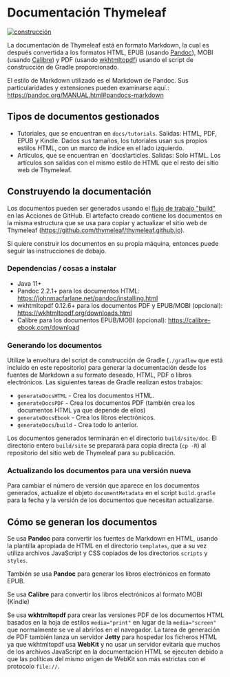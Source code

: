 
Documentación Thymeleaf
=======================

[![construcción](https://github.com/thymeleaf/thymeleaf-docs/actions/workflows/build.yaml/badge.svg)](https://github.com/thymeleaf/thymeleaf-docs/actions/workflows/build.yaml)

La documentación de Thymeleaf está en formato Markdown, la cual es después 
convertida a los formatos HTML, EPUB
(usando [Pandoc](https://johnmacfarlane.net/pandoc/)), 
MOBI (usando [Calibre](https://calibre-ebook.com/))
y PDF (usando [wkhtmltopdf](https://wkhtmltopdf.org/)) usando el script de construcción de Gradle 
proporcionado.

El estilo de Markdown utilizado es el Markdown de Pandoc. Sus particularidades y 
extensiones pueden examinarse aquí.: 
https://pandoc.org/MANUAL.html#pandocs-markdown


Tipos de documentos gestionados
-------------------------------

 * Tutoriales, que se encuentran en `docs/tutorials`. Salidas: HTML, PDF, EPUB y 
   Kindle. Dados sus tamaños, los tutoriales usan sus propios estilos HTML, con 
   un marco de índice en el lado izquierdo.
 * Artículos, que se encuentran en `docs\articles. Salidas: Solo HTML. Los 
   artículos son salidas con el mismo estilo de HTML que el resto dei sitio web 
   de Thymeleaf.


Construyendo la documentación
-----------------------------

Los documentos pueden ser generados usando el 
[flujo de trabajo "build"](https://github.com/thymeleaf/thymeleaf-docs/actions/workflows/build.yaml)
en las Acciones de GitHub.  El artefacto creado contiene los documentos en 
la misma estructura que se usa para copiar y actualizar el sitio web de 
Thymeleaf (https://github.com/thymeleaf/thymeleaf.github.io).

Si quiere construir los documentos en su propia máquina, entonces puede seguir 
las instrucciones de debajo.

### Dependencias / cosas a instalar

 - Java 11+
 - Pandoc 2.2.1+ para los documentos HTML: https://johnmacfarlane.net/pandoc/installing.html
 - wkhtmltopdf 0.12.6+ para los documentos PDF y EPUB/MOBI (opcional): https://wkhtmltopdf.org/downloads.html
 - Calibre para los documentos EPUB/MOBI (opcional): https://calibre-ebook.com/download

### Generando los documentos

Utilize la envoltura del script de construcción de Gradle (`./gradlew` que está 
incluído en este repositorio) para generar la documentación desde los fuentes 
de Markdown a su formato deseado, HTML, PDF o libros electrónicos. Las 
siguientes tareas de Gradle realizan estos trabajos:

 * `generateDocsHTML` - Crea los documentos HTML.
 * `generateDocsPDF` - Crea los documentos PDF (también crea los documentos HTML
    ya que depende de ellos)
 * `generateDocsEbook` - Crea los libros electrónicos.
 * `generateDocs`/`build` - Crea todo lo anterior.

Los documentos generados terminarán en el directorio `build/site/doc`. El 
directorio entero `build/site` se preparará para copia directa (`cp -R`) 
al repositorio del sitio web de Thymeleaf para su publicación.

### Actualizando los documentos para una versión nueva

Para cambiar el número de versión que aparece en los documentos generados, 
actualize el objeto `documentMetadata` en el script `build.gradle` para la fecha 
y la versión de los documentos que necesitan actualizarse.


Cómo se generan los documentos
------------------------------

Se usa **Pandoc** para convertir los fuentes de Markdown en HTML, usando la 
plantilla apropiada de HTML en el directorio `templates`, que a su vez utiliza 
archivos JavaScript y CSS copiados de los directorios `scripts` y `styles`.

También se usa **Pandoc** para generar los libros electrónicos en formato EPUB.

Se usa **Calibre** para convertir los libros electrónicos al formato MOBI 
(Kindle)

Se usa **wkhtmltopdf** para crear las versiones PDF de los documentos HTML 
basados en la hoja de estilos `media="print"` en lugar de la `media="screen"` 
que normalmente se ve al abrirlos en el navegador. La tarea de generación de PDF 
también lanza un servidor **Jetty** para hospedar los ficheros HTML ya que 
wkhtmltopdf usa **WebKit** y no usar un servidor evitaría que muchos de los 
archivos JavaScript en la documentación HTML se ejecuten debido a que las 
políticas del mismo origen de WebKit son más estrictas con el protocolo 
`file://`.
